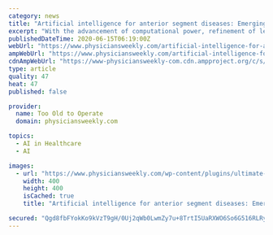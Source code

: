 ```yaml
---
category: news
title: "Artificial intelligence for anterior segment diseases: Emerging applications in ophthalmology."
excerpt: "With the advancement of computational power, refinement of learning algorithms and architectures, and availability of big data, artificial intelligence (AI) technology, particularly with machine learning and deep learning,"
publishedDateTime: 2020-06-15T06:19:00Z
webUrl: "https://www.physiciansweekly.com/artificial-intelligence-for-anterior-segment-diseases-emerging-applications-in-ophthalmology/"
ampWebUrl: "https://www.physiciansweekly.com/artificial-intelligence-for-anterior-segment-diseases-emerging-applications-in-ophthalmology/amp/"
cdnAmpWebUrl: "https://www-physiciansweekly-com.cdn.ampproject.org/c/s/www.physiciansweekly.com/artificial-intelligence-for-anterior-segment-diseases-emerging-applications-in-ophthalmology/amp/"
type: article
quality: 47
heat: 47
published: false

provider:
  name: Too Old to Operate
  domain: physiciansweekly.com

topics:
  - AI in Healthcare
  - AI

images:
  - url: "https://www.physiciansweekly.com/wp-content/plugins/ultimate-member/assets/img/default_avatar.jpg"
    width: 400
    height: 400
    isCached: true
    title: "Artificial intelligence for anterior segment diseases: Emerging applications in ophthalmology."

secured: "Qgd8fbFYokKo9kVzT9gH/0Uj2qWb0LwmZy7u+8TrtI5UaRXWO6So6G516RLRyL/yRsvFpwHP1Kyvq+dLKP0GtNA3eJh4R7HnO+Wk11HHMvLIdYpWZWb+l13xsXJ7IJkRiccoAI2wMUT6lgSca/XiissYEVU5nu9d6QWdMO3uwH+oO0XRUnUgvRRF72D+1loaUhlJ59YxBgbrpVz2LjQ3H59nToz250Jtjg/wxHTAiqM94aVeJQlEKapB6dNsy1nmRQ4lf6DqW/ZQSY4kaVQxIcf55Fiha/LOnCR/RbyYNiRPxtye/U4lqjQJd76C0b+n5GhjpSkf4GKMVGtV3LgSiQ==;BB0uZg6Cw2kq3yRBdwMqUQ=="
---
```


